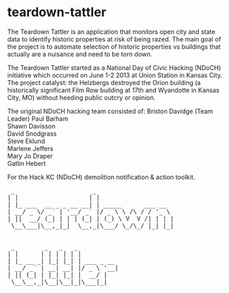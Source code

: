 teardown-tattler
================

The Teardown Tattler is an application that monitors open city and state data to identify historic properties at risk of being razed.  The main goal of the project is to automate selection of historic properties vs buildings that actually are a nuisance and need to be torn down.  

The Teardown Tattler started as a National Day of Civic Hacking (NDoCH) initiative which occurred on June 1-2 2013 at Union Station in Kansas City.  The project catalyst: the Helzbergs destroyed the Orion building (a historically significant Film Row building at 17th and Wyandotte in Kansas City, MO) without heeding public outcry or opinion. 

The original NDoCH hacking team consisted of:
  Briston Davidge (Team Leader)
  Paul Barham<br>
  Shawn Davisson<br>
  David Snodgrass<br>
  Steve Eklund<br>
  Marlene Jeffers<br>
  Mary Jo Draper<br>
  Gatlin Hebert<br>

For the Hack KC (NDoCH) demolition notification &amp; action toolkit. 

<pre>
 _                     _                     
| |                   | |                    
| |_ ___  __ _ _ __ __| | _____      ___ __  
| __/ _ \/ _` | '__/ _` |/ _ \ \ /\ / / '_ \ 
| ||  __/ (_| | | | (_| | (_) \ V  V /| | | |
 \__\___|\__,_|_|  \__,_|\___/ \_/\_/ |_| |_|
                                             
                                             
 _        _   _   _                          
| |      | | | | | |                         
| |_ __ _| |_| |_| | ___ _ __                
| __/ _` | __| __| |/ _ \ '__|               
| || (_| | |_| |_| |  __/ |                  
 \__\__,_|\__|\__|_|\___|_|                  
                                 
</pre>
